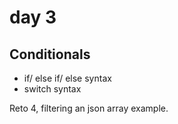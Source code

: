 # day 3

## Conditionals

- if/ else if/ else syntax
- switch syntax

Reto 4, filtering an json array example.
